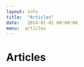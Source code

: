 ```yaml
---
layout: info
title:  "Articles"
date:   2014-01-01 00:00:00
menu:  articles
---
```


Articles
=================
